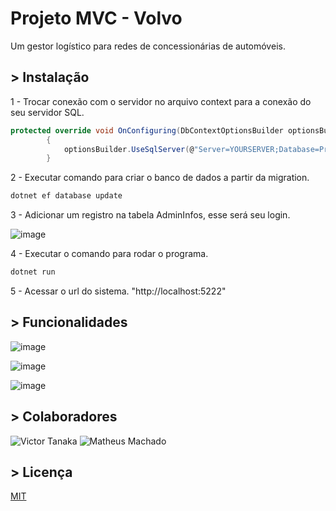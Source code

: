# Projeto MVC - Volvo

Um gestor logístico para redes de concessionárias de automóveis.

## > Instalação
1 - Trocar conexão com o servidor no arquivo context para a conexão do seu servidor SQL.
```c#
protected override void OnConfiguring(DbContextOptionsBuilder optionsBuilder)
        {
            optionsBuilder.UseSqlServer(@"Server=YOURSERVER;Database=ProjectMVC;Trusted_Connection=True;MultipleActiveResultSets=true;TrustServerCertificate=True;");
        }
```


2 - Executar comando para criar o banco de dados a partir da migration.
```bash
dotnet ef database update
```


3 - Adicionar um registro na tabela AdminInfos, esse será seu login.

![image](https://github.com/victorhtanaka/ProjectMVC/assets/131787507/fa0cc24a-4e86-4e34-aab7-a9fa49411a14)


4 - Executar o comando para rodar o programa.
```bash
dotnet run
```

5 - Acessar o url do sistema.
"http://localhost:5222"


## > Funcionalidades

![image](https://github.com/victorhtanaka/ProjectMVC/assets/131787507/5569607e-2289-40ea-b5f8-8d50b7fb36ef)

![image](https://github.com/victorhtanaka/ProjectMVC/assets/131787507/afb28cbd-fb36-47cc-bf6a-1122bacb3a54)

![image](https://github.com/victorhtanaka/ProjectMVC/assets/131787507/f31a7466-9557-4878-a662-bb2d340e571f)

## > Colaboradores

![Victor Tanaka](https://github.com/victorhtanaka)
![Matheus Machado](https://github.com/DevMatheus2)

## > Licença
[MIT](https://choosealicense.com/licenses/mit/)
